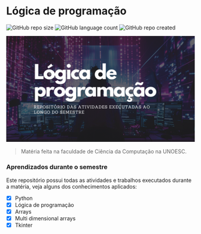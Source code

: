 # Lógica de programação

![GitHub repo size](https://img.shields.io/github/repo-size/samueldelorenzi/LogicaDeProgramacao?style=for-the-badge)
![GitHub language count](https://img.shields.io/github/languages/count/samueldelorenzi/LogicaDeProgramacao?style=for-the-badge)
![GitHub repo created](https://img.shields.io/github/created-at/samueldelorenzi/LogicaDeProgramacao?style=for-the-badge&color=blue)

<img src="imagem.png" alt="Exemplo imagem">

> Matéria feita na faculdade de Ciência da Computação na UNOESC.

### Aprendizados durante o semestre

Este repositório possui todas as atividades e trabalhos executados durante a matéria, veja alguns dos conhecimentos aplicados:

- [x] Python
- [x] Lógica de programação
- [x] Arrays
- [x] Multi dimensional arrays
- [x] Tkinter
